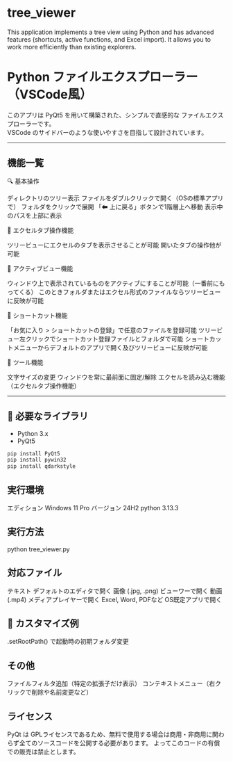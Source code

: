 # tree_viewer
This application implements a tree view using Python and has advanced features (shortcuts, active functions, and Excel import).  It allows you to work more efficiently than existing explorers.


# Python ファイルエクスプローラー（VSCode風）

このアプリは PyQt5 を用いて構築された、シンプルで直感的な ファイルエクスプローラーです。  
VSCode のサイドバーのような使いやすさを目指して設計されています。

---

##  機能一覧

🔍 基本操作

ディレクトリのツリー表示
ファイルをダブルクリックで開く（OSの標準アプリで）
フォルダをクリックで展開
「⬅ 上に戻る」ボタンで1階層上へ移動
表示中のパスを上部に表示

🧷 エクセルタブ操作機能

ツリービューにエクセルのタブを表示させることが可能
開いたタブの操作他が可能

🧷 アクティブビュー機能

ウィンドウ上で表示されているものをアクティブにすることが可能（一番前にもってくる）
このときフォルダまたはエクセル形式のファイルならツリービューに反映が可能


🧷 ショートカット機能

「お気に入り > ショートカットの登録」で任意のファイルを登録可能
ツリービュー左クリックでショートカット登録ファイルとフォルダで可能
ショートカットメニューからデフォルトのアプリで開く及びツリービューに反映が可能


🧰 ツール機能

文字サイズの変更
ウィンドウを常に最前面に固定/解除
エクセルを読み込む機能（エクセルタブ操作機能）



---

## 🧰 必要なライブラリ

- Python 3.x
- PyQt5

```bash
pip install PyQt5
pip install pywin32
pip install qdarkstyle
```

## 実行環境
エディション	Windows 11 Pro
バージョン	24H2
python		3.13.3



## 実行方法

python tree_viewer.py
## 対応ファイル

テキスト	デフォルトのエディタで開く
画像 (.jpg, .png)	ビューワーで開く
動画 (.mp4)	メディアプレイヤーで開く
Excel, Word, PDFなど	OS既定アプリで開く

## 🔧 カスタマイズ例

.setRootPath() で起動時の初期フォルダ変更

## その他

ファイルフィルタ追加（特定の拡張子だけ表示）
コンテキストメニュー（右クリックで削除や名前変更など）

## ライセンス

PyQt は GPLライセンスであるため、無料で使用する場合は商用・非商用に関わらず全てのソースコードを公開する必要があります。
よってこのコードの有償での販売は禁止とします。


